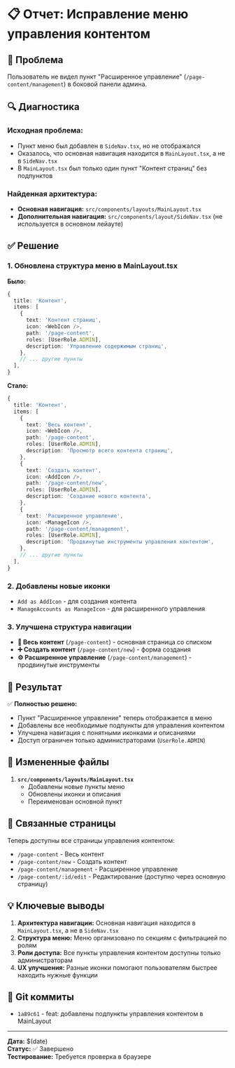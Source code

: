 # 📋 Отчет: Исправление меню управления контентом

## 🎯 Проблема
Пользователь не видел пункт "Расширенное управление" (`/page-content/management`) в боковой панели админа.

## 🔍 Диагностика

### Исходная проблема:
- Пункт меню был добавлен в `SideNav.tsx`, но не отображался
- Оказалось, что основная навигация находится в `MainLayout.tsx`, а не в `SideNav.tsx`
- В `MainLayout.tsx` был только один пункт "Контент страниц" без подпунктов

### Найденная архитектура:
- **Основная навигация:** `src/components/layouts/MainLayout.tsx`
- **Дополнительная навигация:** `src/components/layout/SideNav.tsx` (не используется в основном лейауте)

## ✅ Решение

### 1. Обновлена структура меню в MainLayout.tsx

**Было:**
```typescript
{
  title: 'Контент',
  items: [
    {
      text: 'Контент страниц',
      icon: <WebIcon />,
      path: '/page-content',
      roles: [UserRole.ADMIN],
      description: 'Управление содержимым страниц',
    },
    // ... другие пункты
  ],
}
```

**Стало:**
```typescript
{
  title: 'Контент',
  items: [
    {
      text: 'Весь контент',
      icon: <WebIcon />,
      path: '/page-content',
      roles: [UserRole.ADMIN],
      description: 'Просмотр всего контента страниц',
    },
    {
      text: 'Создать контент',
      icon: <AddIcon />,
      path: '/page-content/new',
      roles: [UserRole.ADMIN],
      description: 'Создание нового контента',
    },
    {
      text: 'Расширенное управление',
      icon: <ManageIcon />,
      path: '/page-content/management',
      roles: [UserRole.ADMIN],
      description: 'Продвинутые инструменты управления контентом',
    },
    // ... другие пункты
  ],
}
```

### 2. Добавлены новые иконки
- `Add as AddIcon` - для создания контента
- `ManageAccounts as ManageIcon` - для расширенного управления

### 3. Улучшена структура навигации
- **📄 Весь контент** (`/page-content`) - основная страница со списком
- **➕ Создать контент** (`/page-content/new`) - форма создания
- **⚙️ Расширенное управление** (`/page-content/management`) - продвинутые инструменты

## 🎯 Результат

✅ **Полностью решено:**
- Пункт "Расширенное управление" теперь отображается в меню
- Добавлены все необходимые подпункты для управления контентом
- Улучшена навигация с понятными иконками и описаниями
- Доступ ограничен только администраторами (`UserRole.ADMIN`)

## 📁 Измененные файлы

1. **`src/components/layouts/MainLayout.tsx`**
   - Добавлены новые пункты меню
   - Обновлены иконки и описания
   - Переименован основной пункт

## 🔗 Связанные страницы

Теперь доступны все страницы управления контентом:
- `/page-content` - Весь контент
- `/page-content/new` - Создать контент  
- `/page-content/management` - Расширенное управление
- `/page-content/:id/edit` - Редактирование (доступно через основную страницу)

## 💡 Ключевые выводы

1. **Архитектура навигации:** Основная навигация находится в `MainLayout.tsx`, а не в `SideNav.tsx`
2. **Структура меню:** Меню организовано по секциям с фильтрацией по ролям
3. **Роли доступа:** Все пункты управления контентом доступны только администраторам
4. **UX улучшения:** Разные иконки помогают пользователям быстрее находить нужные функции

## 🚀 Git коммиты

- `1a89c61` - feat: добавлены подпункты управления контентом в MainLayout

---

**Дата:** $(date)  
**Статус:** ✅ Завершено  
**Тестирование:** Требуется проверка в браузере 